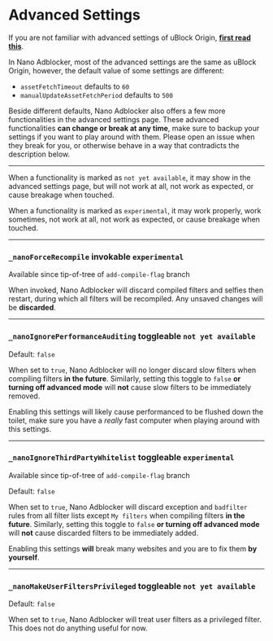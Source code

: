 # Advanced Settings

If you are not familiar with advanced settings of uBlock Origin, 
[**first read this**](https://github.com/gorhill/uBlock/wiki/Advanced-settings). 

In Nano Adblocker, most of the advanced settings are the same as uBlock Origin, however, the default value of some settings are 
different: 
- `assetFetchTimeout` defaults to `60`
- `manualUpdateAssetFetchPeriod` defaults to `500`

Beside different defaults, Nano Adblocker also offers a few more functionalities in the advanced settings page. These advanced 
functionalities **can change or break at any time**, make sure to backup your settings if you want to play around with them. Please 
open an issue when they break for you, or otherwise behave in a way that contradicts the description below. 

---

When a functionality is marked as `not yet available`, it may show in the advanced settings page, but will not work at all, not 
work as expected, or cause breakage when touched. 

When a functionality is marked as `experimental`, it may work properly, work sometimes, not work at all, not work as expected, or 
cause breakage when touched. 

---

### `_nanoForceRecompile` invokable `experimental`

Available since tip-of-tree of `add-compile-flag` branch

When invoked, Nano Adblocker will discard compiled filters and selfies then restart, during which all filters will be recompiled. 
Any unsaved changes will be **discarded**. 

---

### `_nanoIgnorePerformanceAuditing` toggleable `not yet available`

Default: `false`

When set to `true`, Nano Adblocker will no longer discard slow filters when compiling filters **in the future**. Similarly, setting 
this toggle to `false` **or turning off advanced mode** will **not** cause slow filters to be immediately removed. 

Enabling this settings will likely cause performanced to be flushed down the toilet, make sure you have a *really* fast computer when 
playing around with this settings. 

---

### `_nanoIgnoreThirdPartyWhitelist` toggleable `experimental`

Available since tip-of-tree of `add-compile-flag` branch

Default: `false`

When set to `true`, Nano Adblocker will discard exception and `badfilter` rules from all filter lists except `My filters` when 
compiling filters **in the future**. Similarly, setting this toggle to `false` **or turning off advanced mode** will **not** 
cause discarded filters to be immediately added. 

Enabling this settings **will** break many websites and you are to fix them **by yourself**. 

---

### `_nanoMakeUserFiltersPrivileged` toggleable `not yet available`

Default: `false`

When set to `true`, Nano Adblocker will treat user filters as a privileged filter. This does not do anything useful for now. 
